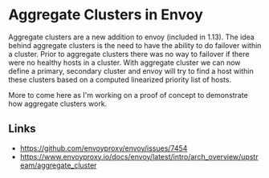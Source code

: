 # Aggregate Clusters in Envoy

Aggregate clusters are a new addition to envoy (included in 1.13). The idea behind aggregate clusters is the need to have the ability to do
failover within a cluster. Prior to aggregate clusters there was no way to failover if there were no healthy hosts in a cluster. With aggregate
cluster we can now define a primary, secondary cluster and envoy will try to find a host within these clusters based on a computed linearized
priority list of hosts.

More to come here as I'm working on a proof of concept to demonstrate how aggregate clusters work.



## Links
 - https://github.com/envoyproxy/envoy/issues/7454
 - https://www.envoyproxy.io/docs/envoy/latest/intro/arch_overview/upstream/aggregate_cluster  